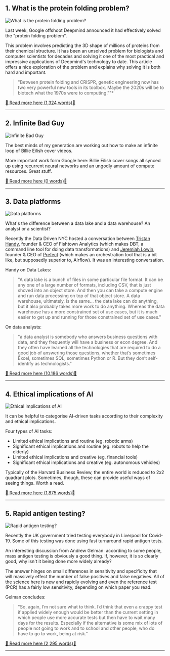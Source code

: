 ## 1. What is the protein folding problem?

![What is the protein folding problem?](https://ortom.co.uk/assets/images/bread-2796393_1280.jpg)

Last week, Google offshoot Deepmind announced it had effectively solved the "protein folding problem". 

This problem involves predicting the 3D shape of millions of proteins from their chemical structure. It has been an unsolved problem for biologists and computer scientists for decades and solving it one of the most practical and impressive applications of Deepmind's technology to date. This article offers a nice exploration of the problem and explains why solving it is both hard and important.

> "Between protein folding and CRISPR, genetic engineering now has two very powerful new tools in its toolbox. Maybe the 2020s will be to biotech what the 1970s were to computing.""*

[📖 Read more here (1,324 words)📖](https://rootsofprogress.org/alphafold-protein-folding-explainer)


---

## 2. Infinite Bad Guy

![Infinite Bad Guy](https://ortom.co.uk/assets/images/johannes-plenio-aWDgqexSxA0-unsplash.jpg)

The best minds of my generation are working out how to make an infinite loop of Billie Eilish cover videos.

More important work form Google here: Billie Eilish cover songs all synced up using recurrent neural networks and an ungodly amount of compute resources. Great stuff.

[📖 Read more here (0 words)📖](https://billie.withyoutube.com/)


---

## 3. Data platforms

![Data platforms](https://ortom.co.uk/assets/images/music-5753565_1280.jpg)

What's the difference between a data lake and a data warehouse? An analyst or a scientist?

Recently the Data Driven NYC hosted a conversation between [Tristan Handy](https://twitter.com/jthandy?lang=en), founder & CEO of Fishtown Analytics (which makes DBT, a command line tool for doing data transformations) and [Jeremiah Lowin](https://twitter.com/jlowin), founder & CEO of [Prefect](https://www.prefect.io/) (which makes an orchestration tool that is a bit like, but supposedly superior to, Airflow). It was an interesting conversation.

Handy on Data Lakes:

> "A data lake is a bunch of files in some particular file format. It can be any one of a large number of formats, including CSV, that is just shoved into an object store. And then you can take a compute engine and run data processing on top of that object store. A data warehouse, ultimately, is the same... the data lake can do anything, but it also probably takes more work to do anything. Whereas the data warehouse has a more constrained set of use cases, but it is much easier to get up and running for those constrained set of use cases."

On data analysts:

> "a data analyst is somebody who answers business questions with data, and they frequently will have a business or econ degree. And they often have learned all the technologies that are required to do a good job of answering those questions, whether that’s sometimes Excel, sometimes SQL, sometimes Python or R. But they don’t self-identify as technologists."

[📖 Read more here (10,186 words)📖](https://mattturck.com/dbtprefect/)


---

## 4. Ethical implications of AI

![Ethical implications of AI](https://ortom.co.uk/assets/images/track-3670209_1280.jpg)

It can be helpful to categorise AI-driven tasks according to their complexity and ethical implications.

Four types of AI tasks:

- Limited ethical implications and routine (eg. robotic arms)
- Significant ethical implications and routine (eg. robots to help the elderly)
- Limited ethical implications and creative (eg. financial tools)
- Significant ethical implications and creative (eg. autonomous vehicles)

Typically of the Harvard Business Review, the entire world is reduced to 2x2 quadrant plots. Sometimes, though, these can provide useful ways of seeing things. Worth a read.

[📖 Read more here (1,875 words)📖](https://hbr.org/2020/11/making-sense-of-the-ai-landscape)


---

## 5. Rapid antigen testing?

![Rapid antigen testing?](https://ortom.co.uk/assets/images/conor-samuel--iPuEST6f9Y-unsplash.jpg)

Recently the UK government tried testing everybody in Liverpool for Covid-19. Some of this testing was done using fast turnaround rapid antigen tests.

An interesting discussion from Andrew Gelman: according to some people, mass antigen testing is obviously a good thing. If, however, it is so clearly good, why isn't it being done more widely already?

The answer hinges on small differences in sensitivity and specificity that will massively effect the number of false positives and false negatives. All of the science here is new and rapidly evolving and even the reference test (PCR) has a fairly low sensitivity, depending on which paper you read.

Gelman concludes:

> "So, again, I’m not sure what to think. I’d think that even a crappy test if applied widely enough would be better than the current setting in which people use more accurate tests but then have to wait many days for the results. Especially if the alternative is some mix of lots of people not going to work and to school and other people, who do have to go to work, being at risk."

[📖 Read more here (2,295 words)📖](https://statmodeling.stat.columbia.edu/2020/12/10/what-about-this-idea-of-rapid-antigen-testing/)


---